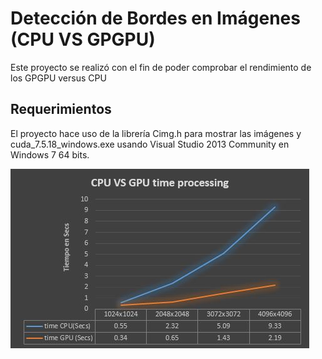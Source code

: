 # Detección de Bordes en Imágenes (CPU VS GPGPU)

Este proyecto se realizó con el fin de poder comprobar el rendimiento de los GPGPU
versus CPU

## Requerimientos

El proyecto hace uso de la librería Cimg.h para mostrar las imágenes y cuda_7.5.18_windows.exe
usando Visual Studio 2013 Community en Windows 7 64 bits.

[![alt text][2]][1]

  [1]: https://github.com/dennisbot/deteccion-bordes-cpu-gpgpu/blob/master/grafico.jpg
  [2]: https://github.com/dennisbot/deteccion-bordes-cpu-gpgpu/blob/master/grafico.jpg (gráfico comparativo CPU VS GPGPU)